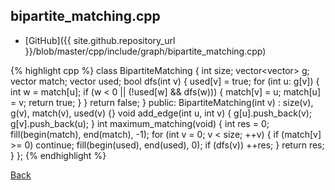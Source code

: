 ## bipartite_matching.cpp

- [GitHub]({{ site.github.repository_url }}/blob/master/cpp/include/graph/bipartite_matching.cpp)

{% highlight cpp %}
class BipartiteMatching {
  int size;
  vector<vector<int>> g;
  vector<int> match;
  vector<bool> used;
  bool dfs(int v) {
    used[v] = true;
    for (int u: g[v]) {
      int w = match[u];
      if (w < 0 || (!used[w] && dfs(w))) {
        match[v] = u;
        match[u] = v;
        return true;
      }
    }
    return false;
  }
public:
  BipartiteMatching(int v) : size(v), g(v), match(v), used(v) {}
  void add_edge(int u, int v) {
    g[u].push_back(v);
    g[v].push_back(u);
  }
  int maximum_matching(void) {
    int res = 0;
    fill(begin(match), end(match), -1);
    for (int v = 0; v < size; ++v) {
      if (match[v] >= 0) continue;
      fill(begin(used), end(used), 0);
      if (dfs(v)) ++res;
    }
    return res;
  }
};
{% endhighlight %}

[Back](../../..)
